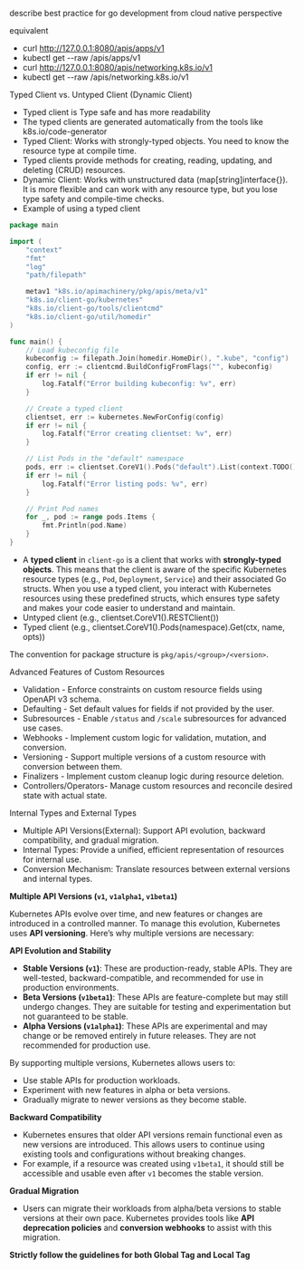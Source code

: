 describe best practice for go development from cloud native perspective

equivalent
- curl http://127.0.0.1:8080/apis/apps/v1
- kubectl get --raw /apis/apps/v1
- curl http://127.0.0.1:8080/apis/networking.k8s.io/v1 
- kubectl get --raw /apis/networking.k8s.io/v1 


Typed Client vs. Untyped Client (Dynamic Client)
- Typed client is Type safe and has more readability
- The typed clients are generated automatically from the tools like k8s.io/code-generator
- Typed Client: Works with strongly-typed objects. You need to know the resource type at compile time.
- Typed clients provide methods for creating, reading, updating, and deleting (CRUD) resources. 
- Dynamic Client: Works with unstructured data (map[string]interface{}). It is more flexible and can work with any resource type, but you lose type safety and compile-time checks.
- Example of using a typed client
```go
package main

import (
    "context"
    "fmt"
    "log"
    "path/filepath"

    metav1 "k8s.io/apimachinery/pkg/apis/meta/v1"
    "k8s.io/client-go/kubernetes"
    "k8s.io/client-go/tools/clientcmd"
    "k8s.io/client-go/util/homedir"
)

func main() {
    // Load kubeconfig file
    kubeconfig := filepath.Join(homedir.HomeDir(), ".kube", "config")
    config, err := clientcmd.BuildConfigFromFlags("", kubeconfig)
    if err != nil {
        log.Fatalf("Error building kubeconfig: %v", err)
    }

    // Create a typed client
    clientset, err := kubernetes.NewForConfig(config)
    if err != nil {
        log.Fatalf("Error creating clientset: %v", err)
    }

    // List Pods in the "default" namespace
    pods, err := clientset.CoreV1().Pods("default").List(context.TODO(), metav1.ListOptions{})
    if err != nil {
        log.Fatalf("Error listing pods: %v", err)
    }

    // Print Pod names
    for _, pod := range pods.Items {
        fmt.Println(pod.Name)
    }
}
```
- A **typed client** in `client-go` is a client that works with **strongly-typed objects**. This means that the client is aware of the specific Kubernetes resource types (e.g., `Pod`, `Deployment`, `Service`) and their associated Go structs. When you use a typed client, you interact with Kubernetes resources using these predefined structs, which ensures type safety and makes your code easier to understand and maintain.
- Untyped client (e.g., clientset.CoreV1().RESTClient())
- Typed client (e.g., clientset.CoreV1().Pods(namespace).Get(ctx, name, opts))

  
The convention for package structure is `pkg/apis/<group>/<version>`.


Advanced Features of Custom Resources
- Validation           - Enforce constraints on custom resource fields using OpenAPI v3 schema.      
- Defaulting           - Set default values for fields if not provided by the user.                  
- Subresources         - Enable `/status` and `/scale` subresources for advanced use cases.          
- Webhooks             - Implement custom logic for validation, mutation, and conversion.            
- Versioning           - Support multiple versions of a custom resource with conversion between them.
- Finalizers           - Implement custom cleanup logic during resource deletion.                    
- Controllers/Operators- Manage custom resources and reconcile desired state with actual state.

Internal Types and External Types 
- Multiple API Versions(External):	Support API evolution, backward compatibility, and gradual migration.
- Internal Types:	Provide a unified, efficient representation of resources for internal use.
- Conversion Mechanism:	Translate resources between external versions and internal types.


**Multiple API Versions (`v1`, `v1alpha1`, `v1beta1`)**

Kubernetes APIs evolve over time, and new features or changes are introduced in a controlled manner. To manage this evolution, Kubernetes uses **API versioning**. Here’s why multiple versions are necessary:

**API Evolution and Stability**
- **Stable Versions (`v1`)**: These are production-ready, stable APIs. They are well-tested, backward-compatible, and recommended for use in production environments.
- **Beta Versions (`v1beta1`)**: These APIs are feature-complete but may still undergo changes. They are suitable for testing and experimentation but not guaranteed to be stable.
- **Alpha Versions (`v1alpha1`)**: These APIs are experimental and may change or be removed entirely in future releases. They are not recommended for production use.

By supporting multiple versions, Kubernetes allows users to:
- Use stable APIs for production workloads.
- Experiment with new features in alpha or beta versions.
- Gradually migrate to newer versions as they become stable.

**Backward Compatibility**
- Kubernetes ensures that older API versions remain functional even as new versions are introduced. This allows users to continue using existing tools and configurations without breaking changes.
- For example, if a resource was created using `v1beta1`, it should still be accessible and usable even after `v1` becomes the stable version.

**Gradual Migration**
- Users can migrate their workloads from alpha/beta versions to stable versions at their own pace. Kubernetes provides tools like **API deprecation policies** and **conversion webhooks** to assist with this migration.


**Strictly follow the guidelines for both Global Tag and Local Tag**
